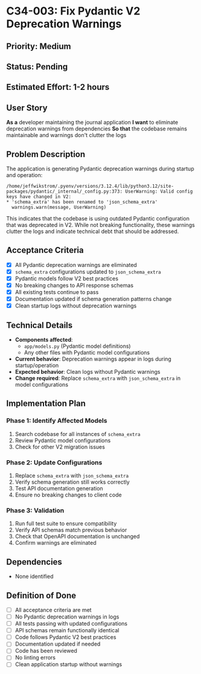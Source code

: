 # C34-003: Fix Pydantic V2 Deprecation Warnings

## Priority: Medium
## Status: Pending
## Estimated Effort: 1-2 hours

## User Story
**As a** developer maintaining the journal application
**I want** to eliminate deprecation warnings from dependencies
**So that** the codebase remains maintainable and warnings don't clutter the logs

## Problem Description
The application is generating Pydantic deprecation warnings during startup and operation:

```
/home/jeffwikstrom/.pyenv/versions/3.12.4/lib/python3.12/site-packages/pydantic/_internal/_config.py:373: UserWarning: Valid config keys have changed in V2:
* 'schema_extra' has been renamed to 'json_schema_extra'
  warnings.warn(message, UserWarning)
```

This indicates that the codebase is using outdated Pydantic configuration that was deprecated in V2. While not breaking functionality, these warnings clutter the logs and indicate technical debt that should be addressed.

## Acceptance Criteria
- [x] All Pydantic deprecation warnings are eliminated
- [x] `schema_extra` configurations updated to `json_schema_extra`
- [x] Pydantic models follow V2 best practices
- [x] No breaking changes to API response schemas
- [x] All existing tests continue to pass
- [x] Documentation updated if schema generation patterns change
- [x] Clean startup logs without deprecation warnings

## Technical Details
- **Components affected**:
  - `app/models.py` (Pydantic model definitions)
  - Any other files with Pydantic model configurations
- **Current behavior**: Deprecation warnings appear in logs during startup/operation
- **Expected behavior**: Clean logs without Pydantic warnings
- **Change required**: Replace `schema_extra` with `json_schema_extra` in model configurations

## Implementation Plan
### Phase 1: Identify Affected Models
1. Search codebase for all instances of `schema_extra`
2. Review Pydantic model configurations
3. Check for other V2 migration issues

### Phase 2: Update Configurations
1. Replace `schema_extra` with `json_schema_extra`
2. Verify schema generation still works correctly
3. Test API documentation generation
4. Ensure no breaking changes to client code

### Phase 3: Validation
1. Run full test suite to ensure compatibility
2. Verify API schemas match previous behavior
3. Check that OpenAPI documentation is unchanged
4. Confirm warnings are eliminated

## Dependencies
- None identified

## Definition of Done
- [ ] All acceptance criteria are met
- [ ] No Pydantic deprecation warnings in logs
- [ ] All tests passing with updated configurations
- [ ] API schemas remain functionally identical
- [ ] Code follows Pydantic V2 best practices
- [ ] Documentation updated if needed
- [ ] Code has been reviewed
- [ ] No linting errors
- [ ] Clean application startup without warnings
